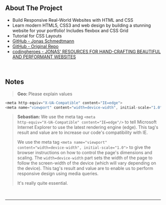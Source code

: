 ## About The Project

- Build Responsive Real-World Websites with HTML and CSS
- Learn modern HTML5, CSS3 and web design by building a stunning website for your portfolio! Includes flexbox and CSS Grid
- Tutorial for CSS Layouts
- [GitHub - Jonas Schmedtmann](https://github.com/jonasschmedtmann)
- [GitHub - Original Repo](https://github.com/jonasschmedtmann/html-css-course)
- [codingheroes - JONAS' RESOURCES FOR HAND-CRAFTING BEAUTIFUL AND PERFORMANT WEBSITES](https://codingheroes.io/resources/)

&nbsp;

## Notes

> <b>Geo: </b>Please explain <meta> values

```js
<meta http-equiv="X-UA-Compatible" content="IE=edge">
<meta name="viewport" content="width=device-width", initial-scale="1.0">
```

> <b>Sebastian: </b>We use the meta tag <code>&lt;meta http-equiv="X-UA-Compatible" content="IE=edge"/&gt;</code> to tell Microsoft Internet Explorer to use the latest rendering engine (edge). This tag's result and value are to increase our code's compatibility with IE.
>
> We use the meta tag <code>&lt;meta name="viewport" content="width=device-width", initial-scale="1.0"&gt;</code> to give the browser instructions on how to control the page's dimensions and scaling. The <code>width=device-width</code> part sets the width of the page to follow the screen-width of the device (which will vary depending on the device). This tag's result and value are to enable us to perform responsive design using media queries.
>
> It's really quite essential.

&nbsp;

---

&nbsp;
